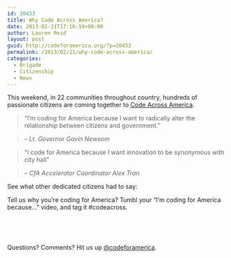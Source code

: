 ```yaml
---
id: 20433
title: Why Code Across America?
date: 2013-02-21T17:16:19+00:00
author: Lauren Reid
layout: post
guid: http://codeforamerica.org/?p=20433
permalink: /2013/02/21/why-code-across-america/
categories:
  - Brigade
  - Citizenship
  - News
---
```

This weekend, in 22 communities throughout country, hundreds of passionate citizens are coming together to <a href="http://brigade.codeforamerica.org/pages/codeacross" target="_blank">Code Across America</a>.

> &#8220;I&#8217;m coding for America because I want to radically alter the relationship between citizens and government.&#8221;
  
> _&#8211; Lt. Governor Gavin Newsom_

> &#8220;I code for America because I want innovation to be synonymous with city hall&#8221;
  
> _&#8211; CfA Accelerator Coordinator Alex Tran_

See what other dedicated citizens had to say:



Tell us why you&#8217;re coding for America? Tumbl your “I’m coding for America because&#8230;” video, and tag it #codeacross.

&nbsp;

&nbsp;
  
Questions? Comments? Hit us up [@codeforamerica](http://twitter.com/codeforamerica).